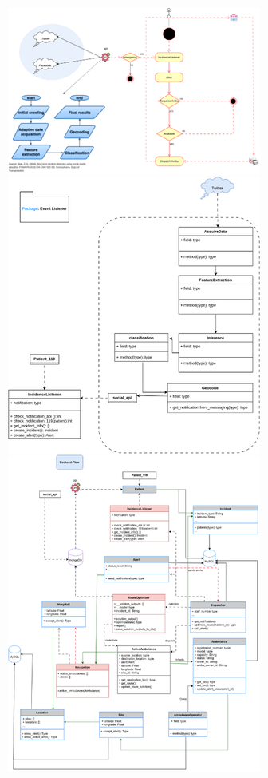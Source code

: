 <img src="./rsc/lifelift.svg">


<img src="./rsc/listener.svg">


<img src="./rsc/Service-Backend-Flow.svg">